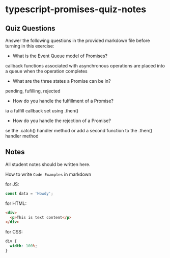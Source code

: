 # typescript-promises-quiz-notes

## Quiz Questions

Answer the following questions in the provided markdown file before turning in this exercise:

- What is the Event Queue model of Promises?

callback functions associated with asynchronous operations are placed into a queue when the operation completes

- What are the three states a Promise can be in?

pending, fufilling, rejected

- How do you handle the fulfillment of a Promise?

ia a fulfill callback set using .then()

- How do you handle the rejection of a Promise?

se the .catch() handler method or add a second function to the .then() handler method

## Notes

All student notes should be written here.

How to write `Code Examples` in markdown

for JS:

```javascript
const data = 'Howdy';
```

for HTML:

```html
<div>
  <p>This is text content</p>
</div>
```

for CSS:

```css
div {
  width: 100%;
}
```
